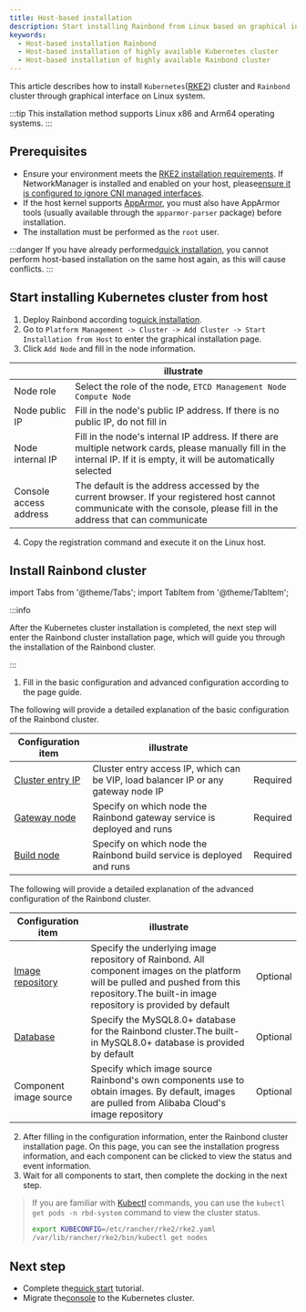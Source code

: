 ```yaml
---
title: Host-based installation
description: Start installing Rainbond from Linux based on graphical interface
keywords:
  - Host-based installation Rainbond
  - Host-based installation of highly available Kubernetes cluster
  - Host-based installation of highly available Rainbond cluster
---
```


This article describes how to install `Kubernetes`([RKE2](https://docs.rke2.io)) cluster and `Rainbond` cluster through graphical interface on Linux system.

:::tip
This installation method supports Linux x86 and Arm64 operating systems.
:::

## Prerequisites

- Ensure your environment meets the [RKE2 installation requirements](https://docs.rke2.io/install/requirements). If NetworkManager is installed and enabled on your host, please[ensure it is configured to ignore CNI managed interfaces](https://docs.rke2.io/known_issues#networkmanager).
- If the host kernel supports [AppArmor](https://apparmor.net/), you must also have AppArmor tools (usually available through the `apparmor-parser` package) before installation.
- The installation must be performed as the `root` user.

:::danger
If you have already performed[quick installation](/docs/quick-start/quick-install), you cannot perform host-based installation on the same host again, as this will cause conflicts.
:::

## Start installing Kubernetes cluster from host

1. Deploy Rainbond according to[quick installation](/docs/quick-start/quick-install).
2. Go to `Platform Management -> Cluster -> Add Cluster -> Start Installation from Host` to enter the graphical installation page.
3. Click `Add Node` and fill in the node information.

|                        | illustrate                                                                                                                                                                                              |
| ---------------------- | ------------------------------------------------------------------------------------------------------------------------------------------------------------------------------------------------------- |
| Node role              | Select the role of the node, `ETCD Management Node Compute Node`                                                                                                                                        |
| Node public IP         | Fill in the node's public IP address. If there is no public IP, do not fill in                                                                                                          |
| Node internal IP       | Fill in the node's internal IP address. If there are multiple network cards, please manually fill in the internal IP. If it is empty, it will be automatically selected |
| Console access address | The default is the address accessed by the current browser. If your registered host cannot communicate with the console, please fill in the address that can communicate                |

4. Copy the registration command and execute it on the Linux host.

## Install Rainbond cluster

import Tabs from '@theme/Tabs';
import TabItem from '@theme/TabItem';

:::info

After the Kubernetes cluster installation is completed, the next step will enter the Rainbond cluster installation page, which will guide you through the installation of the Rainbond cluster.

:::

1. Fill in the basic configuration and advanced configuration according to the page guide.

<Tabs groupId="configuration">
  <TabItem value="基础配置" label="基础配置" default>

The following will provide a detailed explanation of the basic configuration of the Rainbond cluster.

| Configuration item                        | illustrate                                                                         |          |
| ----------------------------------------- | ---------------------------------------------------------------------------------- | -------- |
| [Cluster entry IP](./ha.md#load-balancer) | Cluster entry access IP, which can be VIP, load balancer IP or any gateway node IP | Required |
| [Gateway node](./ha.md#gateway-node)      | Specify on which node the Rainbond gateway service is deployed and runs            | Required |
| [Build node](./ha.md#build-node)          | Specify on which node the Rainbond build service is deployed and runs              | Required |

</TabItem>

  <TabItem value="高级配置" label="高级配置">

The following will provide a detailed explanation of the advanced configuration of the Rainbond cluster.

| Configuration item                           | illustrate                                                                                                                                                                                                                    |          |
| -------------------------------------------- | ----------------------------------------------------------------------------------------------------------------------------------------------------------------------------------------------------------------------------- | -------- |
| [Image repository](./ha.md#image-repository) | Specify the underlying image repository of Rainbond. All component images on the platform will be pulled and pushed from this repository.The built-in image repository is provided by default | Optional |
| [Database](./ha.md#mysql)                    | Specify the MySQL8.0+ database for the Rainbond cluster.The built-in MySQL8.0+ database is provided by default                                                                | Optional |
| Component image source                       | Specify which image source Rainbond's own components use to obtain images. By default, images are pulled from Alibaba Cloud's image repository                                                                | Optional |

  </TabItem>
</Tabs>

2. After filling in the configuration information, enter the Rainbond cluster installation page. On this page, you can see the installation progress information, and each component can be clicked to view the status and event information.
3. Wait for all components to start, then complete the docking in the next step.

> If you are familiar with [Kubectl](https://docs.rke2.io/reference/cli_tools) commands, you can use the `kubectl get pods -n rbd-system` command to view the cluster status.
>
> ```bash
> export KUBECONFIG=/etc/rancher/rke2/rke2.yaml
> /var/lib/rancher/rke2/bin/kubectl get nodes
> ```

## Next step

- Complete the[quick start](../../quick-start/getting-started.md) tutorial.
- Migrate the[console](./console-recover.md) to the Kubernetes cluster.

